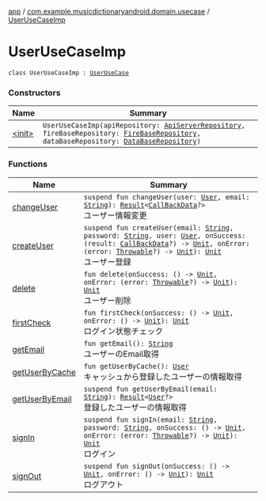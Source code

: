 [app](../../index.md) / [com.example.musicdictionaryandroid.domain.usecase](../index.md) / [UserUseCaseImp](./index.md)

# UserUseCaseImp

`class UserUseCaseImp : `[`UserUseCase`](../-user-use-case/index.md)

### Constructors

| Name | Summary |
|---|---|
| [&lt;init&gt;](-init-.md) | `UserUseCaseImp(apiRepository: `[`ApiServerRepository`](../../com.example.musicdictionaryandroid.model.repository/-api-server-repository/index.md)`, fireBaseRepository: `[`FireBaseRepository`](../../com.example.musicdictionaryandroid.model.repository/-fire-base-repository/index.md)`, dataBaseRepository: `[`DataBaseRepository`](../../com.example.musicdictionaryandroid.model.repository/-data-base-repository/index.md)`)` |

### Functions

| Name | Summary |
|---|---|
| [changeUser](change-user.md) | `suspend fun changeUser(user: `[`User`](../../com.example.musicdictionaryandroid.model.entity/-user/index.md)`, email: `[`String`](https://kotlinlang.org/api/latest/jvm/stdlib/kotlin/-string/index.html)`): `[`Result`](../../com.example.musicdictionaryandroid.model.util/-result/index.md)`<`[`CallBackData`](../../com.example.musicdictionaryandroid.model.entity/-call-back-data/index.md)`?>`<br>ユーザー情報変更 |
| [createUser](create-user.md) | `suspend fun createUser(email: `[`String`](https://kotlinlang.org/api/latest/jvm/stdlib/kotlin/-string/index.html)`, password: `[`String`](https://kotlinlang.org/api/latest/jvm/stdlib/kotlin/-string/index.html)`, user: `[`User`](../../com.example.musicdictionaryandroid.model.entity/-user/index.md)`, onSuccess: (result: `[`CallBackData`](../../com.example.musicdictionaryandroid.model.entity/-call-back-data/index.md)`?) -> `[`Unit`](https://kotlinlang.org/api/latest/jvm/stdlib/kotlin/-unit/index.html)`, onError: (error: `[`Throwable`](https://kotlinlang.org/api/latest/jvm/stdlib/kotlin/-throwable/index.html)`?) -> `[`Unit`](https://kotlinlang.org/api/latest/jvm/stdlib/kotlin/-unit/index.html)`): `[`Unit`](https://kotlinlang.org/api/latest/jvm/stdlib/kotlin/-unit/index.html)<br>ユーザー登録 |
| [delete](delete.md) | `fun delete(onSuccess: () -> `[`Unit`](https://kotlinlang.org/api/latest/jvm/stdlib/kotlin/-unit/index.html)`, onError: (error: `[`Throwable`](https://kotlinlang.org/api/latest/jvm/stdlib/kotlin/-throwable/index.html)`?) -> `[`Unit`](https://kotlinlang.org/api/latest/jvm/stdlib/kotlin/-unit/index.html)`): `[`Unit`](https://kotlinlang.org/api/latest/jvm/stdlib/kotlin/-unit/index.html)<br>ユーザー削除 |
| [firstCheck](first-check.md) | `fun firstCheck(onSuccess: () -> `[`Unit`](https://kotlinlang.org/api/latest/jvm/stdlib/kotlin/-unit/index.html)`, onError: () -> `[`Unit`](https://kotlinlang.org/api/latest/jvm/stdlib/kotlin/-unit/index.html)`): `[`Unit`](https://kotlinlang.org/api/latest/jvm/stdlib/kotlin/-unit/index.html)<br>ログイン状態チェック |
| [getEmail](get-email.md) | `fun getEmail(): `[`String`](https://kotlinlang.org/api/latest/jvm/stdlib/kotlin/-string/index.html)<br>ユーザーのEmail取得 |
| [getUserByCache](get-user-by-cache.md) | `fun getUserByCache(): `[`User`](../../com.example.musicdictionaryandroid.model.entity/-user/index.md)<br>キャッシュから登録したユーザーの情報取得 |
| [getUserByEmail](get-user-by-email.md) | `suspend fun getUserByEmail(email: `[`String`](https://kotlinlang.org/api/latest/jvm/stdlib/kotlin/-string/index.html)`): `[`Result`](../../com.example.musicdictionaryandroid.model.util/-result/index.md)`<`[`User`](../../com.example.musicdictionaryandroid.model.entity/-user/index.md)`?>`<br>登録したユーザーの情報取得 |
| [signIn](sign-in.md) | `suspend fun signIn(email: `[`String`](https://kotlinlang.org/api/latest/jvm/stdlib/kotlin/-string/index.html)`, password: `[`String`](https://kotlinlang.org/api/latest/jvm/stdlib/kotlin/-string/index.html)`, onSuccess: () -> `[`Unit`](https://kotlinlang.org/api/latest/jvm/stdlib/kotlin/-unit/index.html)`, onError: (error: `[`Throwable`](https://kotlinlang.org/api/latest/jvm/stdlib/kotlin/-throwable/index.html)`?) -> `[`Unit`](https://kotlinlang.org/api/latest/jvm/stdlib/kotlin/-unit/index.html)`): `[`Unit`](https://kotlinlang.org/api/latest/jvm/stdlib/kotlin/-unit/index.html)<br>ログイン |
| [signOut](sign-out.md) | `suspend fun signOut(onSuccess: () -> `[`Unit`](https://kotlinlang.org/api/latest/jvm/stdlib/kotlin/-unit/index.html)`, onError: () -> `[`Unit`](https://kotlinlang.org/api/latest/jvm/stdlib/kotlin/-unit/index.html)`): `[`Unit`](https://kotlinlang.org/api/latest/jvm/stdlib/kotlin/-unit/index.html)<br>ログアウト |
